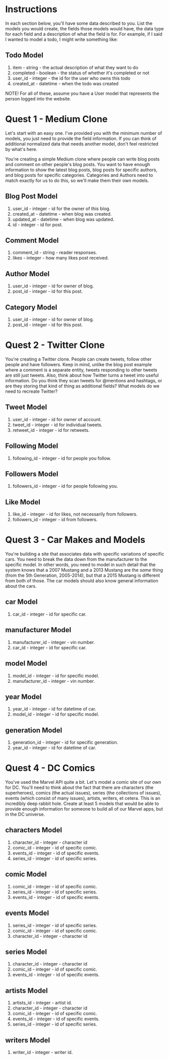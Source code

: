 # Instructions

In each section below, you'll have some data described to you. List the models you would create, the fields those models would have, the data type for each field and a description of what the field is for. For example, if I said I wanted to model a todo, I might write something like:

## Todo Model
1. item - string - the actual description of what they want to do
2. completed - boolean - the status of whether it's completed or not
3. user_id - integer - the id for the user who owns this todo
4. created_at - datetime - when the todo was created

NOTE! For all of these, assume you have a User model that represents the person logged into the website.



# Quest 1 - Medium Clone

Let's start with an easy one. I've provided you with the minimum number of models, you just need to provide the field information. If you can think of additional normalized data that needs another model, don't feel restricted by what's here.

You're creating a simple Medium clone where people can write blog posts and comment on other people's blog posts. You want to have enough information to show the latest blog posts, blog posts for specific authors, and blog posts for specific categories. Categories and Authors need to match exactly for us to do this, so we'll make them their own models.

## Blog Post Model
1. user_id - integer - id for the owner of this blog.
2. created_at - datetime - when blog was created.
3. updated_at - datetime - when blog was updated.
4. id - integer - id for post.

## Comment Model
1. comment_id - string - reader responses.
2. likes - integer - how many likes post received.

## Author Model
1. user_id - integer - id for owner of blog.
2. post_id - integer - id for this post.

## Category Model
1. user_id - integer - id for owner of blog.
2. post_id - integer - id for this post.

# Quest 2 - Twitter Clone

You're creating a Twitter clone. People can create tweets, follow other people and have followers. Keep in mind, unlike the blog post example where a comment is a separate entity, tweets responding to other tweets are still just tweets. Also, think about how Twitter turns a tweet into useful information. Do you think they scan tweets for @mentions and hashtags, or are they storing that kind of thing as additional fields? What models do we need to recreate Twitter?

## Tweet Model
1. user_id - integer - id for owner of account.
2. tweet_id - integer - id for individual tweets.
3. retweet_id - integer - id for retweets.

## Following Model
1. following_id - integer - id for people you follow.

## Followers Model
1. followers_id - integer - id for people following you.

## Like Model
1. like_id - integer - id for likes, not necessarily from followers.
2. followers_id - integer - id from followers.



# Quest 3 - Car Makes and Models

You're building a site that associates data with specific variations of specific cars. You need to break the data down from the manufacturer to the specific model. In other words, you need to model in such detail that the system knows that a 2007 Mustang and a 2013 Mustang are the _same_ thing (from the 5th Generation, 2005-2014), but that a 2015 Mustang is different from both of those. The car models should also know general information about the cars.

## car Model
1. car_id - integer - id for specific car.

## manufacturer Model
1. manufacturer_id - integer - vin number.
2. car_id - integer - id for specific car.

## model Model
1. model_id - integer - id for specific model.
2. manufacturer_id - integer - vin number.

## year Model
1. year_id - integer - id for datetime of car.
2. model_id - integer - id for specific model.

## generation Model
1. generation_id - integer - id for specific generation.
2. year_id - integer - id for datetime of car.



# Quest 4 - DC Comics

You've used the Marvel API quite a bit. Let's model a comic site of our own for DC. You'll need to think about the fact that there are characters (the superheroes), comics (the actual issues), series (the collections of issues), events (which consist of many issues), artists, writers, et cetera. This is an incredibly deep rabbit hole. Create at least 5 models that would be able to provide enough information for someone to build all of our Marvel apps, but in the DC universe.

## characters Model
1. character_id - integer - character id
2. comic_id - integer - id of specific comic.
3. events_id - integer - id of specific events.
4. series_id - integer - id of specific series.

## comic Model
1. comic_id - integer - id of specific comic.
2. series_id - integer - id of specific series.
3. events_id - integer - id of specific events.

## events Model
1. series_id - integer - id of specific series.
2. comic_id - integer - id of specific comic.
3. character_id - integer - character id

## series Model
1. character_id - integer - character id
2. comic_id - integer - id of specific comic.
3. events_id - integer - id of specific events.

## artists Model
1. artists_id - integer - artist id.
2. character_id - integer - character id
3. comic_id - integer - id of specific comic.
4. events_id - integer - id of specific events.
5. series_id - integer - id of specific series.

## writers Model
1. writer_id - integer - writer id.
